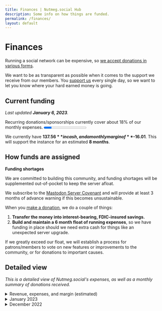 ```yaml
---
title: Finances | Nutmeg.social Hub
description: Some info on how things are funded.
permalink: /finances/
layout: default
---
```

# Finances

Running a social network can be expensive, so [we accept donations in various forms](/support).

We want to be as transparent as possible when it comes to the support we receive from our members. You [support us](/support) every single day, so we want to let you know where your hard earned money is going.

## Current funding

*Last updated **January 6, 2023**.*

<label for="margin">Recurring donations/sponsorships currently cover about 18% of our monthly expenses.</label>
<progress id="margin" value="3.63" max="19.64"></progress>

We currently have **$137.56** in cash, and a monthly margin of **$-16.01**. This will support the instance for an estimated **8 months**.

## How funds are assigned

<aside markdown="1">

**<i class="fa-solid fa-circle-exclamation"></i> Funding shortages**

We are committed to building this community, and funding shortages will be supplemented out-of-pocket to keep the server afloat.

We subscribe to the [Mastodon Server Covenant](https://joinmastodon.org/covenant) and will provide at least 3 months of advance warning if this becomes unsustainable.

</aside>

When you [make a donation](/support), we do a couple of things:

1.  **Transfer the money into interest-bearing, FDIC-insured savings.**
2.  **Build and maintain a 6 month float of running expenses**, so we have funding in place should we need extra cash for things like an unexpected server upgrade.

If we greatly exceed our float, we will establish a process for patrons/members to vote on new features or improvements to the community, or for donations to important causes.

## Detailed view

*This is a detailed view of Nutmeg.social's expenses, as well as a monthly summary of donations received.*

<details markdown="1">
<summary>Revenue, expenses, and margin (estimated)</summary>

**Monthly Revenue: $3.63**
  - Ko-fi Subscriptions, $5.00/mo minus $1.88/mo in fees
  - Patreon Subscriptions, $1.00/mo minus $0.49 in fees

**Monthly Expenses: $19.64**
  - Mastodon server, $11.59/mo
  - S3 (media) hosting, $5.99/mo
  - Domain name, $24.65/yr (~$2.06/mo)

**Gross Margin: -$16.01**

</details>

<details markdown="1">
<summary>January 2023</summary>

| Date     | Description                      | Debit (+) | Credit (-) | Balance |
|:--------:|:---------------------------------|----------:|-----------:|--------:|
| Jan/23   | Donations (minus fees)           | 76.00     | 0.24       | 137.56  |
| 1/1/23   | Interest                         |  0.04     |            |  61.80  |
| 1/1/23   | Starting Balance                 |           |            |  61.76  |

</details>
<details markdown="1">
<summary>December 2022</summary>

| Date     | Description                      | Debit (+) | Credit (-) | Balance |
|:--------:|:---------------------------------|----------:|-----------:|--------:|
| Dec/22   | Donations (minus fees)           | 65.00     | 3.24       |  61.76  |
| 12/10/22 | Server Hosting (1mo)             |           | 11.59      |   0.00  |
| 12/10/22 | Domain registration (1yr)        |           | 24.65      |  11.59  |
| 12/10/22 | Funding from [admin team](/team) | 36.24     |            |  36.24  |

</details>